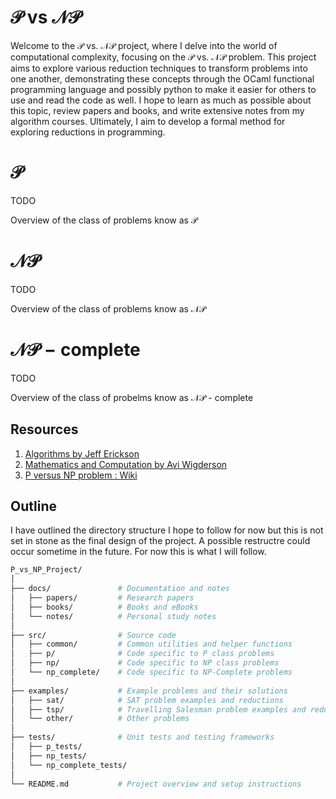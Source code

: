 # $\mathcal{P}$ $\text{vs}$ $\mathcal{NP}$

Welcome to the $\mathcal{P}$ vs. $\mathcal{NP}$ project, where I delve into the world of computational complexity, focusing on the $\mathcal{P}$ vs. $\mathcal{NP}$ problem. This project aims to explore various reduction techniques to transform problems into one another, demonstrating these concepts through the OCaml functional programming language and possibly python to make it easier for others to use and read the code as well. I hope to learn as much as possible about this topic, review papers and books, and write extensive notes from my algorithm courses. Ultimately, I aim to develop a formal method for exploring reductions in programming.

# $\mathcal{P}$

TODO

Overview of the class of problems know as $\mathcal{P}$

# $\mathcal{NP}$

TODO 

Overview of the class of problems know as $\mathcal{NP}$

# $\mathcal{NP}-\text{complete}$

TODO

Overview of the class of probelms know as $\mathcal{NP}$ - $\text{complete}$

## Resources 

1. [Algorithms by Jeff Erickson](https://jeffe.cs.illinois.edu/teaching/algorithms/)
2. [Mathematics and Computation by Avi Wigderson](https://www.math.ias.edu/avi/book)
3. [P versus NP problem : Wiki](https://en.wikipedia.org/wiki/P_versus_NP_problem)


## Outline 

I have outlined the directory structure I hope to follow for now but this is not set in stone as the final design of 
the project. A possible restructre could occur sometime in the future. For now this is what I will follow.

```bash
P_vs_NP_Project/
│
├── docs/               # Documentation and notes
│   ├── papers/         # Research papers
│   ├── books/          # Books and eBooks
│   └── notes/          # Personal study notes
│
├── src/                # Source code
│   ├── common/         # Common utilities and helper functions
│   ├── p/              # Code specific to P class problems
│   ├── np/             # Code specific to NP class problems
│   └── np_complete/    # Code specific to NP-Complete problems
│
├── examples/           # Example problems and their solutions
│   ├── sat/            # SAT problem examples and reductions
│   ├── tsp/            # Travelling Salesman problem examples and reductions
│   └── other/          # Other problems
│
├── tests/              # Unit tests and testing frameworks
│   ├── p_tests/        
│   ├── np_tests/
│   └── np_complete_tests/
│
└── README.md           # Project overview and setup instructions

```

